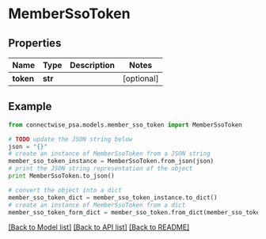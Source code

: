 # MemberSsoToken


## Properties
Name | Type | Description | Notes
------------ | ------------- | ------------- | -------------
**token** | **str** |  | [optional] 

## Example

```python
from connectwise_psa.models.member_sso_token import MemberSsoToken

# TODO update the JSON string below
json = "{}"
# create an instance of MemberSsoToken from a JSON string
member_sso_token_instance = MemberSsoToken.from_json(json)
# print the JSON string representation of the object
print MemberSsoToken.to_json()

# convert the object into a dict
member_sso_token_dict = member_sso_token_instance.to_dict()
# create an instance of MemberSsoToken from a dict
member_sso_token_form_dict = member_sso_token.from_dict(member_sso_token_dict)
```
[[Back to Model list]](../README.md#documentation-for-models) [[Back to API list]](../README.md#documentation-for-api-endpoints) [[Back to README]](../README.md)


